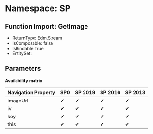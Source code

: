 # Namespace: SP

## Function Import: GetImage

- ReturnType: Edm.Stream
- IsComposable: false
- IsBindable: true
- EntitySet: 

## Parameters

**Availability matrix**

Navigation Property | SPO | SP 2019 | SP 2016 | SP 2013
----------|-----|---------|---------|--------
imageUrl | ✔ | ✔ | ✔ | ✔
iv | ✔ | ✔ | ✔ | ✔
key | ✔ | ✔ | ✔ | ✔
this | ✔ | ✔ | ✔ | ✔
